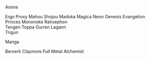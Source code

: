 Anime

Ergo Proxy
Mahou Shojou Madoka Magica
Neon Genesis Evangelion  
Princes Mononoke
Rahxephon  
Tengen Toppa Gurren Lagann  
Trigun  

Manga

Berserk
Claymore
Full Metal Alchemist
